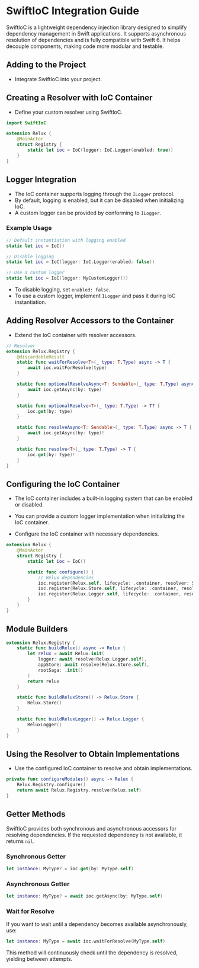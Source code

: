 # SwiftIoC Integration Guide

SwiftIoC is a lightweight dependency injection library designed to simplify dependency management in Swift applications. It supports asynchronous resolution of dependencies and is fully compatible with Swift 6. It helps decouple components, making code more modular and testable.

## Adding to the Project

- Integrate SwiftIoC into your project.

## Creating a Resolver with IoC Container

- Define your custom resolver using SwiftIoC.

```swift
import SwiftIoC

extension Relux {
    @MainActor
    struct Registry {
        static let ioc = IoC(logger: IoC.Logger(enabled: true))
    }
}
```

## Logger Integration

- The IoC container supports logging through the `ILogger` protocol.
- By default, logging is enabled, but it can be disabled when initializing IoC.
- A custom logger can be provided by conforming to `ILogger`.

### Example Usage

```swift
// Default instantiation with logging enabled
static let ioc = IoC()

// Disable logging
static let ioc = IoC(logger: IoC.Logger(enabled: false))

// Use a custom logger
static let ioc = IoC(logger: MyCustomLogger())
```

- To disable logging, set `enabled: false`.
- To use a custom logger, implement `ILogger` and pass it during IoC instantiation.

## Adding Resolver Accessors to the Container

- Extend the IoC container with resolver accessors.

```swift
// Resolver
extension Relux.Registry {
    @discardableResult
    static func waitForResolve<T>(_ type: T.Type) async -> T {
        await ioc.waitForResolve(type)
    }

    static func optionalResolveAsync<T: Sendable>(_ type: T.Type) async -> T? where T.Type: Sendable {
        await ioc.getAsync(by: type)
    }

    static func optionalResolve<T>(_ type: T.Type) -> T? {
        ioc.get(by: type)
    }

    static func resolveAsync<T: Sendable>(_ type: T.Type) async -> T {
        await ioc.getAsync(by: type)!
    }

    static func resolve<T>(_ type: T.Type) -> T {
        ioc.get(by: type)!
    }
}
```

## Configuring the IoC Container

- The IoC container includes a built-in logging system that can be enabled or disabled.

- You can provide a custom logger implementation when initializing the IoC container.

- Configure the IoC container with necessary dependencies.

```swift
extension Relux {
    @MainActor
    struct Registry {
        static let ioc = IoC()

        static func configure() {
            // Relux dependencies
            ioc.register(Relux.self, lifecycle: .container, resolver: Self.buildRelux)
            ioc.register(Relux.Store.self, lifecycle: .container, resolver: Self.buildReluxStore)
            ioc.register(Relux.Logger.self, lifecycle: .container, resolver: Self.buildReluxLogger)
        }
    }
}
```

## Module Builders

```swift
extension Relux.Registry {
    static func buildRelux() async -> Relux {
        let relux = await Relux.init(
            logger: await resolve(Relux.Logger.self),
            appStore: await resolve(Relux.Store.self),
            rootSaga: .init()
        )
        return relux
    }

    static func buildReluxStore() -> Relux.Store {
        Relux.Store()
    }

    static func buildReluxLogger() -> Relux.Logger {
        ReluxLogger()
    }
}
```

## Using the Resolver to Obtain Implementations

- Use the configured IoC container to resolve and obtain implementations.

```swift
private func configureModules() async -> Relux {
    Relux.Registry.configure()
    return await Relux.Registry.resolve(Relux.self)
}
```

## Getter Methods

SwiftIoC provides both synchronous and asynchronous accessors for resolving dependencies. If the requested dependency is not available, it returns `nil`.

### Synchronous Getter

```swift
let instance: MyType? = ioc.get(by: MyType.self)
```

### Asynchronous Getter

```swift
let instance: MyType? = await ioc.getAsync(by: MyType.self)
```

### Wait for Resolve

If you want to wait until a dependency becomes available asynchronously, use:

```swift
let instance: MyType = await ioc.waitForResolve(MyType.self)
```

This method will continuously check until the dependency is resolved, yielding between attempts.



